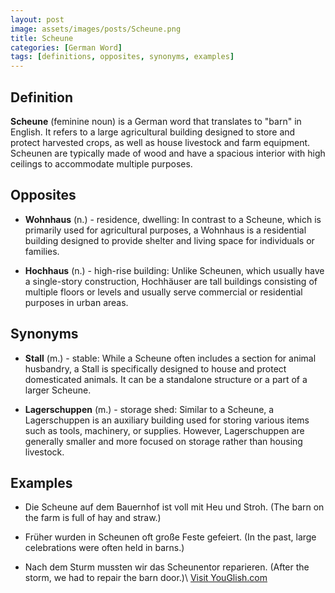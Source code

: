 ```yaml
---
layout: post
image: assets/images/posts/Scheune.png
title: Scheune
categories: [German Word]
tags: [definitions, opposites, synonyms, examples]
---
```


## Definition

**Scheune** (feminine noun) is a German word that translates to "barn" in English. It refers to a large agricultural building designed to store and protect harvested crops, as well as house livestock and farm equipment. Scheunen are typically made of wood and have a spacious interior with high ceilings to accommodate multiple purposes.

## Opposites

- **Wohnhaus** (n.) - residence, dwelling: In contrast to a Scheune, which is primarily used for agricultural purposes, a Wohnhaus is a residential building designed to provide shelter and living space for individuals or families.

- **Hochhaus** (n.) - high-rise building: Unlike Scheunen, which usually have a single-story construction, Hochhäuser are tall buildings consisting of multiple floors or levels and usually serve commercial or residential purposes in urban areas.

## Synonyms

- **Stall** (m.) - stable: While a Scheune often includes a section for animal husbandry, a Stall is specifically designed to house and protect domesticated animals. It can be a standalone structure or a part of a larger Scheune.

- **Lagerschuppen** (m.) - storage shed: Similar to a Scheune, a Lagerschuppen is an auxiliary building used for storing various items such as tools, machinery, or supplies. However, Lagerschuppen are generally smaller and more focused on storage rather than housing livestock.

## Examples

- Die Scheune auf dem Bauernhof ist voll mit Heu und Stroh. (The barn on the farm is full of hay and straw.)

- Früher wurden in Scheunen oft große Feste gefeiert. (In the past, large celebrations were often held in barns.)

- Nach dem Sturm mussten wir das Scheunentor reparieren. (After the storm, we had to repair the barn door.)\ <a id="yg-widget-0" class="youglish-widget" data-query="Scheune" data-lang="german" data-components="8412" data-auto-start="0" data-bkg-color="theme_light" data-title="How%20to%20pronounce%20Scheune%20in%20German"  rel="nofollow" href="https://youglish.com">Visit YouGlish.com</a><script async src="https://youglish.com/public/emb/widget.js" charset="utf-8"></script>